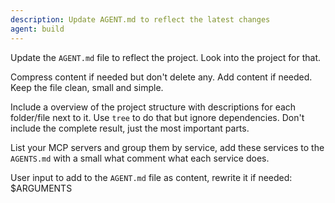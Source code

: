 ```yaml
---
description: Update AGENT.md to reflect the latest changes
agent: build
---
```


Update the `AGENT.md` file to reflect the project. Look into the project for that.

Compress content if needed but don't delete any. Add content if needed. Keep the file clean, small and simple.

Include a overview of the project structure with descriptions for each folder/file next to it. Use `tree` to do that but ignore dependencies. Don't include the complete result, just the most important parts.

List your MCP servers and group them by service, add these services to the `AGENTS.md` with a small what comment what each service does.

User input to add to the `AGENT.md` file as content, rewrite it if needed:
$ARGUMENTS
